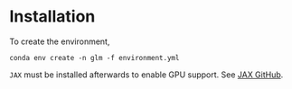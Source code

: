 # Installation

To create the environment,

```shell script
conda env create -n glm -f environment.yml
```

`JAX` must be installed afterwards to enable GPU support. See [JAX GitHub](https://github.com/google/jax#installation).

